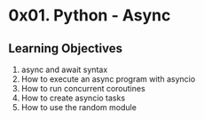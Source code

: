 # 0x01. Python - Async
## Learning Objectives

1. async and await syntax
2. How to execute an async program with asyncio
3. How to run concurrent coroutines
4. How to create asyncio tasks
5. How to use the random module
